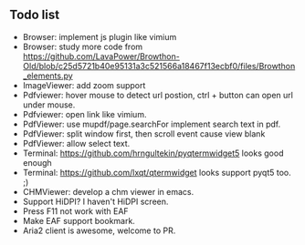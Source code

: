 ## Todo list
* Browser: implement js plugin like vimium
* Browser: study more code from https://github.com/LavaPower/Browthon-Old/blob/c25d5721b40e95131a3c521566a18467f13ecbf0/files/Browthon_elements.py
* ImageViewer: add zoom support
* Pdfviewer: hover mouse to detect url postion, ctrl + button can open url under mouse.
* Pdfviewer: open link like vimium.
* PdfViewer: use mupdf/page.searchFor implement search text in pdf.
* PdfViewer: split window first, then scroll event cause view blank
* PdfViewer: allow select text.
* Terminal: https://github.com/hrngultekin/pyqtermwidget5 looks good enough
* Terminal: https://github.com/lxqt/qtermwidget looks support pyqt5 too. ;)
* CHMViewer: develop a chm viewer in emacs.
* Support HiDPI? I haven't HiDPI screen.
* Press F11 not work with EAF
* Make EAF support bookmark.
* Aria2 client is awesome, welcome to PR.
